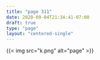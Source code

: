 ```yaml
---
title: "page 311"
date: 2020-09-04T21:34:41-07:00
draft: true
type: "page"
layout: "centered-single"
---
```


{{< img src="k.png" alt="page" >}}
